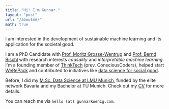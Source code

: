 ```yaml
---
title: "Hi! I'm Gunnar."
layout: "post"
url: "/aboutme/"
math: true
---
```



I am interested in the development of sustainable machine learning and its application for the societal good.

I am a PhD Candidate with [Prof. Moritz Grosse-Wentrup](https://ni.cs.univie.ac.at/) and [Prof. Bernd Bischl](https://www.slds.stat.uni-muenchen.de/people/bischl/) with research interests *causality* and *interpretable machine learning*.
I'm a founding member of [ThinkTech](https://www.thinktech.ngo/) (prev. ConsciousCoders), helped start [WeRePack](https://werepack.org/de/) and contributed to initiatives like [data science for social good](https://warwick.ac.uk/research/data-science/warwick-data/dssgx/).

Before, I did my [M.Sc. Data Science at LMU Munich](https://www.m-datascience.mathematik-informatik-statistik.uni-muenchen.de/index.html), funded by the elite network Bavaria and my Bachelor at TU Munich. Check out my [CV](/pdf/koenig-cv.pdf) for more details.

You can reach me via `hello (at) gunnarkoenig.com`.



